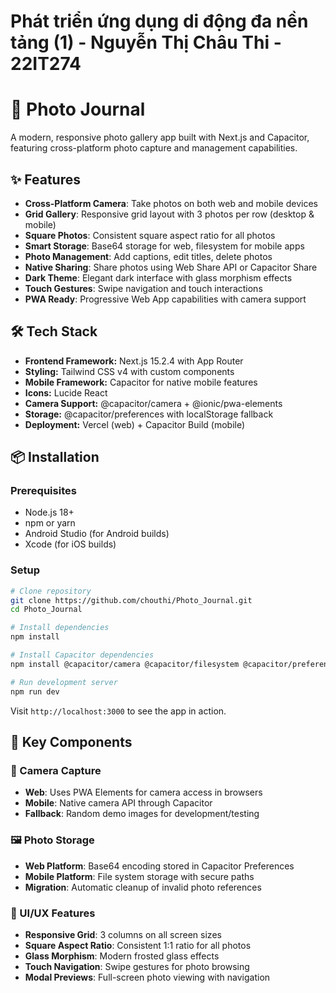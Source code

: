 # Phát triển ứng dụng di động đa nền tảng (1) - Nguyễn Thị Châu Thi - 22IT274
# 📸 Photo Journal

A modern, responsive photo gallery app built with Next.js and Capacitor, featuring cross-platform photo capture and management capabilities.

## ✨ Features

- **Cross-Platform Camera**: Take photos on both web and mobile devices
- **Grid Gallery**: Responsive grid layout with 3 photos per row (desktop & mobile)
- **Square Photos**: Consistent square aspect ratio for all photos
- **Smart Storage**: Base64 storage for web, filesystem for mobile apps
- **Photo Management**: Add captions, edit titles, delete photos
- **Native Sharing**: Share photos using Web Share API or Capacitor Share
- **Dark Theme**: Elegant dark interface with glass morphism effects
- **Touch Gestures**: Swipe navigation and touch interactions
- **PWA Ready**: Progressive Web App capabilities with camera support

## 🛠️ Tech Stack

- **Frontend Framework:** Next.js 15.2.4 with App Router
- **Styling:** Tailwind CSS v4 with custom components
- **Mobile Framework:** Capacitor for native mobile features
- **Icons:** Lucide React
- **Camera Support:** @capacitor/camera + @ionic/pwa-elements
- **Storage:** @capacitor/preferences with localStorage fallback
- **Deployment:** Vercel (web) + Capacitor Build (mobile)

## 📦 Installation

### Prerequisites
- Node.js 18+ 
- npm or yarn
- Android Studio (for Android builds)
- Xcode (for iOS builds)

### Setup
```bash
# Clone repository
git clone https://github.com/chouthi/Photo_Journal.git
cd Photo_Journal

# Install dependencies
npm install

# Install Capacitor dependencies
npm install @capacitor/camera @capacitor/filesystem @capacitor/preferences @capacitor/share @ionic/pwa-elements

# Run development server
npm run dev
```

Visit `http://localhost:3000` to see the app in action.

## 🎯 Key Components

### 📸 Camera Capture
- **Web**: Uses PWA Elements for camera access in browsers
- **Mobile**: Native camera API through Capacitor
- **Fallback**: Random demo images for development/testing

### 🖼️ Photo Storage
- **Web Platform**: Base64 encoding stored in Capacitor Preferences
- **Mobile Platform**: File system storage with secure paths
- **Migration**: Automatic cleanup of invalid photo references

### 🎨 UI/UX Features
- **Responsive Grid**: 3 columns on all screen sizes
- **Square Aspect Ratio**: Consistent 1:1 ratio for all photos
- **Glass Morphism**: Modern frosted glass effects
- **Touch Navigation**: Swipe gestures for photo browsing
- **Modal Previews**: Full-screen photo viewing with navigation


